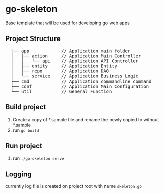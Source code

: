 # go-skeleton

Base template that will be used for developing go web apps

## Project Structure

<pre>
  |── app            // Application main folder
  │   ├── action     // Application Main Controller
  │   │   └── api    // Application API Controller
  │   ├── entity     // Application Entity
  │   ├── repo       // Application DAO
  │   └── service    // Application Business Logic
  ├── cmd            // Application commandline command
  ├── conf           // Application Main Configuration
  └── util           // General Function
</pre>

## Build project

1. Create a copy of *.sample file and rename the newly copied to without *.sample
2. run `go build`

## Run project

1. run `./go-skeleton serve`

## Logging

currently log file is created on project root with name `skeleton.go`
